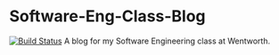 # Software-Eng-Class-Blog
[![Build Status](https://ci.andrewmellen.org/api/badges/mellena1/Software-Eng-Class-Blog/status.svg)](https://ci.andrewmellen.org/mellena1/Software-Eng-Class-Blog)
A blog for my Software Engineering class at Wentworth.
